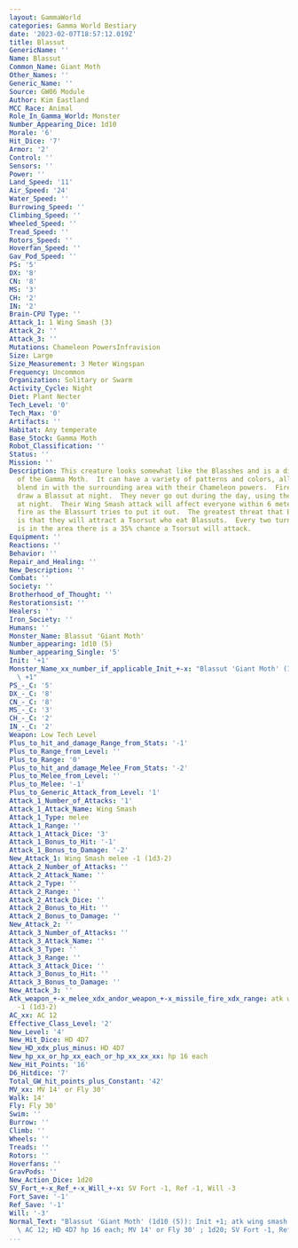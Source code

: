 ```yaml
---
layout: GammaWorld
categories: Gamma World Bestiary
date: '2023-02-07T18:57:12.019Z'
title: Blassut
GenericName: ''
Name: Blassut
Common_Name: Giant Moth
Other_Names: ''
Generic_Name: ''
Source: GW06 Module
Author: Kim Eastland
MCC Race: Animal
Role_In_Gamma_World: Monster
Number_Appearing_Dice: 1d10
Morale: '6'
Hit_Dice: '7'
Armor: '2'
Control: ''
Sensors: ''
Power: ''
Land_Speed: '11'
Air_Speed: '24'
Water_Speed: ''
Burrowing_Speed: ''
Climbing_Speed: ''
Wheeled_Speed: ''
Tread_Speed: ''
Rotors_Speed: ''
Hoverfan_Speed: ''
Gav_Pod_Speed: ''
PS: '5'
DX: '8'
CN: '8'
MS: '3'
CH: '2'
IN: '2'
Brain-CPU Type: ''
Attack_1: 1 Wing Smash (3)
Attack_2: ''
Attack_3: ''
Mutations: Chameleon PowersInfravision
Size: Large
Size_Measurement: 3 Meter Wingspan
Frequency: Uncommon
Organization: Solitary or Swarm
Activity_Cycle: Night
Diet: Plant Necter
Tech_Level: '0'
Tech_Max: '0'
Artifacts: ''
Habitat: Any temperate
Base_Stock: Gamma Moth
Robot_Classification: ''
Status: ''
Mission: ''
Description: This creature looks somewhat like the Blasshes and is a distant cousin
  of the Gamma Moth.  It can have a variety of patterns and colors, all designed to
  blend in with the surrounding area with their Chameleon powers.  Fire and heat will
  draw a Blassut at night.  They never go out during the day, using their infravision
  at night.  Their Wing Smash attack will affect everyone within 6 meters around the
  fire as the Blassurt tries to put it out.  The greatest threat that Blassurt's present
  is that they will attract a Tsorsut who eat Blassuts.  Every two turns that a Blassut
  is in the area there is a 35% chance a Tsorsut will attack.
Equipment: ''
Reactions: ''
Behavior: ''
Repair_and_Healing: ''
New_Description: ''
Combat: ''
Society: ''
Brotherhood_of_Thought: ''
Restorationsist: ''
Healers: ''
Iron_Society: ''
Humans: ''
Monster_Name: Blassut 'Giant Moth'
Number_appearing: 1d10 (5)
Number_appearing_Single: '5'
Init: '+1'
Monster_Name_xx_number_if_applicable_Init_+-x: "Blassut 'Giant Moth' (1d10 (5)): Init\
  \ +1"
PS_-_C: '5'
DX_-_C: '8'
CN_-_C: '8'
MS_-_C: '3'
CH_-_C: '2'
IN_-_C: '2'
Weapon: Low Tech Level
Plus_to_hit_and_damage_Range_from_Stats: '-1'
Plus_to_Range_from_Level: ''
Plus_to_Range: '0'
Plus_to_hit_and_damage_Melee_From_Stats: '-2'
Plus_to_Melee_from_Level: ''
Plus_to_Melee: '-1'
Plus_to_Generic_Attack_from_Level: '1'
Attack_1_Number_of_Attacks: '1'
Attack_1_Attack_Name: Wing Smash
Attack_1_Type: melee
Attack_1_Range: ''
Attack_1_Attack_Dice: '3'
Attack_1_Bonus_to_Hit: '-1'
Attack_1_Bonus_to_Damage: '-2'
New_Attack_1: Wing Smash melee -1 (1d3-2)
Attack_2_Number_of_Attacks: ''
Attack_2_Attack_Name: ''
Attack_2_Type: ''
Attack_2_Range: ''
Attack_2_Attack_Dice: ''
Attack_2_Bonus_to_Hit: ''
Attack_2_Bonus_to_Damage: ''
New_Attack_2: ''
Attack_3_Number_of_Attacks: ''
Attack_3_Attack_Name: ''
Attack_3_Type: ''
Attack_3_Range: ''
Attack_3_Attack_Dice: ''
Attack_3_Bonus_to_Hit: ''
Attack_3_Bonus_to_Damage: ''
New_Attack_3: ''
Atk_weapon_+-x_melee_xdx_andor_weapon_+-x_missile_fire_xdx_range: atk wing smash melee
  -1 (1d3-2)
AC_xx: AC 12
Effective_Class_Level: '2'
New_Level: '4'
New_Hit_Dice: HD 4D7
New_HD_xdx_plus_minus: HD 4D7
New_hp_xx_or_hp_xx_each_or_hp_xx_xx_xx: hp 16 each
New_Hit_Points: '16'
D6_Hitdice: '7'
Total_GW_hit_points_plus_Constant: '42'
MV_xx: MV 14' or Fly 30'
Walk: 14'
Fly: Fly 30'
Swim: ''
Burrow: ''
Climb: ''
Wheels: ''
Treads: ''
Rotors: ''
Hoverfans: ''
GravPods: ''
New_Action_Dice: 1d20
SV_Fort_+-x_Ref_+-x_Will_+-x: SV Fort -1, Ref -1, Will -3
Fort_Save: '-1'
Ref_Save: '-1'
Will: '-3'
Normal_Text: "Blassut 'Giant Moth' (1d10 (5)): Init +1; atk wing smash melee -1 (1d3-2);\
  \ AC 12; HD 4D7 hp 16 each; MV 14' or Fly 30' ; 1d20; SV Fort -1, Ref -1, Will -3"
...
```

